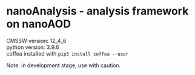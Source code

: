 # nanoAnalysis - analysis framework on nanoAOD

CMSSW version: 12\_4\_6  
python version: 3.9.6  
coffea installed with `pip3 install coffea --user`

Note: in development stage, use with caution.
